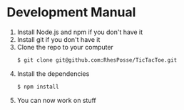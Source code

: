 # Development Manual
1. Install Node.js and npm if you don't have it
2. Install git if you don't have it
3. Clone the repo to your computer
    ```sh
    $ git clone git@github.com:RhesPosse/TicTacToe.git
    ```
4. Install the dependencies
    ```sh
    $ npm install
    ```
5. You can now work on stuff